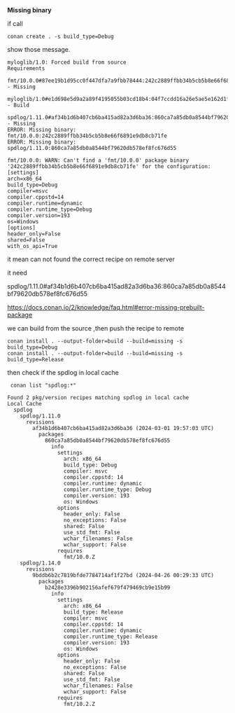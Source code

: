 **Missing binary**


if call 
    
    conan create . -s build_type=Debug

show those message.

```
myloglib/1.0: Forced build from source
Requirements
    fmt/10.0.0#87ee19b1d95cc0f447dfa7a9fbb78444:242c2889ffbb34b5cb5b8e66f6891e9db8cb71fe - Missing
    myloglib/1.0#e1d698e5d9a2a89f4195055b03cd18b4:04f7ccdd16a26e5ae5e162d1fbf39d85c02bca6d - Build
    spdlog/1.11.0#af34b1d6b407cb6ba415ad82a3d6ba36:860ca7a85db0a8544bf79620db578ef8fc676d55 - Missing
ERROR: Missing binary: fmt/10.0.0:242c2889ffbb34b5cb5b8e66f6891e9db8cb71fe
ERROR: Missing binary: spdlog/1.11.0:860ca7a85db0a8544bf79620db578ef8fc676d55

fmt/10.0.0: WARN: Can't find a 'fmt/10.0.0' package binary '242c2889ffbb34b5cb5b8e66f6891e9db8cb71fe' for the configuration:
[settings]
arch=x86_64
build_type=Debug
compiler=msvc
compiler.cppstd=14
compiler.runtime=dynamic
compiler.runtime_type=Debug
compiler.version=193
os=Windows
[options]
header_only=False
shared=False
with_os_api=True
```

it mean can not found the correct recipe on remote server

it need  

spdlog/1.11.0#af34b1d6b407cb6ba415ad82a3d6ba36:860ca7a85db0a8544bf79620db578ef8fc676d55

https://docs.conan.io/2/knowledge/faq.html#error-missing-prebuilt-package

we can  build from the source ,then push the recipe to remote

    conan install . --output-folder=build --build=missing -s build_type=Debug
    conan install . --output-folder=build --build=missing -s build_type=Release


then check if the spdlog in local cache

     conan list "spdlog:*"

```
Found 2 pkg/version recipes matching spdlog in local cache
Local Cache
  spdlog
    spdlog/1.11.0
      revisions
        af34b1d6b407cb6ba415ad82a3d6ba36 (2024-03-01 19:57:03 UTC)
          packages
            860ca7a85db0a8544bf79620db578ef8fc676d55
              info
                settings
                  arch: x86_64
                  build_type: Debug
                  compiler: msvc
                  compiler.cppstd: 14
                  compiler.runtime: dynamic
                  compiler.runtime_type: Debug
                  compiler.version: 193
                  os: Windows
                options
                  header_only: False
                  no_exceptions: False
                  shared: False
                  use_std_fmt: False
                  wchar_filenames: False
                  wchar_support: False
                requires
                  fmt/10.0.Z
    spdlog/1.14.0
      revisions
        9bddb6b2c7819bfde7784714af1f27bd (2024-04-26 00:29:33 UTC)
          packages
            b2428e3396b902156afef679f479469cb9e15b99
              info
                settings
                  arch: x86_64
                  build_type: Release
                  compiler: msvc
                  compiler.cppstd: 14
                  compiler.runtime: dynamic
                  compiler.runtime_type: Release
                  compiler.version: 193
                  os: Windows
                options
                  header_only: False
                  no_exceptions: False
                  shared: False
                  use_std_fmt: False
                  wchar_filenames: False
                  wchar_support: False
                requires
                  fmt/10.2.Z
```

